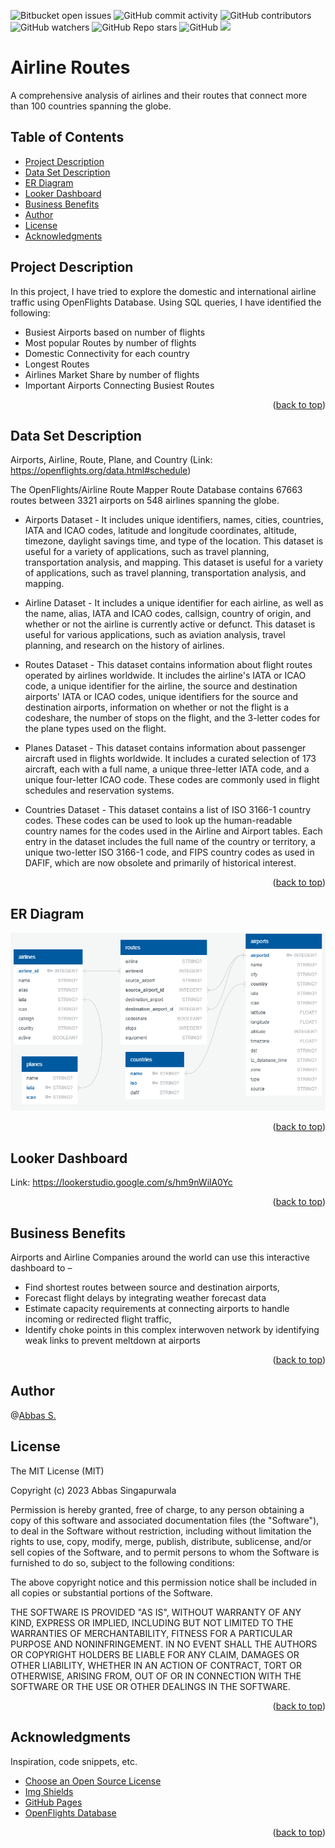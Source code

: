 <a name="readme-top"></a>

![Bitbucket open issues](https://img.shields.io/bitbucket/issues/clkride/airline_routes?style=flat-square)
![GitHub commit activity](https://img.shields.io/github/commit-activity/m/clkride/airline_routes?style=flat-square)
![GitHub contributors](https://img.shields.io/github/contributors/clkride/airline_routes?style=flat-square)
![GitHub watchers](https://img.shields.io/github/watchers/clkride/airline_routes?style=flat-square)
![GitHub Repo stars](https://img.shields.io/github/stars/clkride/airline_routes?style=flat-square)
![GitHub](https://img.shields.io/github/license/clkride/airline_routes?style=flat-square)
<a href="https://linkedin.com/in/abbas-singapurwala">
<img src="https://img.shields.io/badge/LinkedIn-blue?style=flat&logo=linkedin&labelColor=blue">
</a>

# Airline Routes
A comprehensive analysis of airlines and their routes that connect more than 100 countries spanning the globe.

## Table of Contents
- [Project Description](#project-description)
- [Data Set Description](#data-set-description)
- [ER Diagram](#er-diagram)
- [Looker Dashboard](#looker-dashboard)
- [Business Benefits](#business-benefits)
- [Author](#author)
- [License](#license)
- [Acknowledgments](#acknowledgments)


## Project Description
In this project, I have tried to explore the domestic and international airline traffic using OpenFlights Database. Using SQL queries, I have identified the following:

* Busiest Airports based on number of flights
* Most popular Routes by number of flights
* Domestic Connectivity for each country
* Longest Routes
* Airlines Market Share by number of flights
* Important Airports Connecting Busiest Routes 
<p align="right">(<a href="#readme-top">back to top</a>)</p>

## Data Set Description
Airports, Airline, Route, Plane, and Country
(Link: https://openflights.org/data.html#schedule)

The OpenFlights/Airline Route Mapper Route Database contains 
67663 routes between 3321 airports on 548 airlines spanning the globe.

* Airports Dataset - It includes unique identifiers, names, cities, countries, IATA and ICAO codes, latitude and longitude coordinates, altitude, timezone, daylight savings time, and type of the location. This dataset is useful for a variety of applications, such as travel planning, transportation analysis, and mapping.
This dataset is useful for a variety of applications, such as travel planning, transportation analysis, and mapping.

* Airline Dataset - It includes a unique identifier for each airline, as well as the name, alias, IATA and ICAO codes, callsign, country of origin, and whether or not the airline is currently active or defunct. This dataset is useful for various applications, such as aviation analysis, travel planning, and research on the history of airlines.

* Routes Dataset - This dataset contains information about flight routes operated by airlines worldwide. It includes the airline's IATA or ICAO code, a unique identifier for the airline, the source and destination airports' IATA or ICAO codes, unique identifiers for the source and destination airports, information on whether or not the flight is a codeshare, the number of stops on the flight, and the 3-letter codes for the plane types used on the flight. 

* Planes Dataset - This dataset contains information about passenger aircraft used in flights worldwide. It includes a curated selection of 173 aircraft, each with a full name, a unique three-letter IATA code, and a unique four-letter ICAO code. These codes are commonly used in flight schedules and reservation systems.

* Countries Dataset - This dataset contains a list of ISO 3166-1 country codes. These codes can be used to look up the human-readable country names for the codes used in the Airline and Airport tables. Each entry in the dataset includes the full name of the country or territory, a unique two-letter ISO 3166-1 code, and FIPS country codes as used in DAFIF, which are now obsolete and primarily of historical interest.

<p align="right">(<a href="#readme-top">back to top</a>)</p>

## ER Diagram
![alt text](https://github.com/clkride/airline_routes/blob/main/ERD%20.png?raw=true)

<p align="right">(<a href="#readme-top">back to top</a>)</p>

## Looker Dashboard

Link: https://lookerstudio.google.com/s/hm9nWilA0Yc


<p align="right">(<a href="#readme-top">back to top</a>)</p>

## Business Benefits

Airports and Airline Companies around the world can use this interactive dashboard to – 

* Find shortest routes between source and destination airports, 
* Forecast flight delays by integrating weather forecast data
* Estimate capacity requirements at connecting airports to handle incoming or redirected flight traffic, 
* Identify choke points in this complex interwoven network by identifying weak links to prevent meltdown at airports

<p align="right">(<a href="#readme-top">back to top</a>)</p>

## Author
 @[Abbas S.](https://github.com/clkride)

## License
The MIT License (MIT)

Copyright (c) 2023 Abbas Singapurwala

Permission is hereby granted, free of charge, to any person obtaining
a copy of this software and associated documentation files (the
"Software"), to deal in the Software without restriction, including
without limitation the rights to use, copy, modify, merge, publish,
distribute, sublicense, and/or sell copies of the Software, and to
permit persons to whom the Software is furnished to do so, subject to
the following conditions:

The above copyright notice and this permission notice shall be
included in all copies or substantial portions of the Software.

THE SOFTWARE IS PROVIDED "AS IS", WITHOUT WARRANTY OF ANY KIND,
EXPRESS OR IMPLIED, INCLUDING BUT NOT LIMITED TO THE WARRANTIES OF
MERCHANTABILITY, FITNESS FOR A PARTICULAR PURPOSE AND
NONINFRINGEMENT. IN NO EVENT SHALL THE AUTHORS OR COPYRIGHT HOLDERS BE
LIABLE FOR ANY CLAIM, DAMAGES OR OTHER LIABILITY, WHETHER IN AN ACTION
OF CONTRACT, TORT OR OTHERWISE, ARISING FROM, OUT OF OR IN CONNECTION
WITH THE SOFTWARE OR THE USE OR OTHER DEALINGS IN THE SOFTWARE.

<p align="right">(<a href="#readme-top">back to top</a>)</p>

## Acknowledgments
Inspiration, code snippets, etc.
* [Choose an Open Source License](https://choosealicense.com)
* [Img Shields](https://shields.io)
* [GitHub Pages](https://pages.github.com)
* [OpenFlights Database](https://openflights.org/data.html#schedule)
<p align="right">(<a href="#readme-top">back to top</a>)</p>


